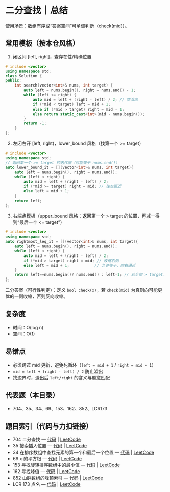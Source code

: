 # 二分查找｜总结

使用场景：数组有序或“答案空间”可单调判断（check(mid)）。

## 常用模板（按本仓风格）

1) 闭区间 [left, right]，查存在性/精确位置
```cpp
# include <vector>
using namespace std;
class Solution {
public:
    int search(vector<int>& nums, int target) {
        auto left = nums.begin(), right = nums.end() - 1;
        while (left <= right) {
            auto mid = left + (right - left) / 2; // 防溢出
            if (*mid < target) left = mid + 1;
            else if (*mid > target) right = mid - 1;
            else return static_cast<int>(mid - nums.begin());
        }
        return -1;
    }
};
```

2) 左闭右开 [left, right)，lower_bound 风格（找第一个 >= target）
```cpp
# include <vector>
using namespace std;
// 返回第一个 >= target 的迭代器（可能等于 nums.end()）
auto lower_bound_it = [](vector<int>& nums, int target){
    auto left = nums.begin(), right = nums.end();
    while (left < right) {
        auto mid = left + (right - left) / 2;
        if (*mid >= target) right = mid; // 往左逼近
        else left = mid + 1;
    }
    return left;
};
```

3) 右端点模板（upper_bound 风格：返回第一个 > target 的位置，再减一得到“最后一个 <= target”）
```cpp
# include <vector>
using namespace std;
auto rightmost_leq_it = [](vector<int>& nums, int target){
    auto left = nums.begin(), right = nums.end();
    while (left < right) {
        auto mid = left + (right - left) / 2;
        if (*mid > target) right = mid; // 收缩右侧
        else left = mid + 1;           // 允许等于，向右逼近
    }
    return left==nums.begin()? nums.end() : left-1; // 若全部 > target，返回 end() 表示未找到
};
```

二分答案（可行性判定）：定义 `bool check(x)`，若 `check(mid)` 为真则向可能更优的一侧收缩，否则反向收缩。

## 复杂度
- 时间：O(log n)
- 空间：O(1)

## 易错点
- 必须跨过 mid 更新，避免死循环（`left = mid + 1` / `right = mid - 1`）
- `mid = left + (right - left) / 2` 防止溢出
- 找边界时，退出后 `left/right` 的含义与题意匹配

## 代表题（本目录）
- 704、35、34、69、153、162、852、LCR173

## 题目索引（代码与力扣链接）
- 704 二分查找 — [代码](../../code/二分查找/704.二分查找.cpp) | [LeetCode](https://leetcode.cn/problems/binary-search/)
- 35 搜索插入位置 — [代码](../../code/二分查找/35%20搜索插入位置.cpp) | [LeetCode](https://leetcode.cn/problems/search-insert-position/)
- 34 在排序数组中查找元素的第一个和最后一个位置 — [代码](../../code/二分查找/34在排序数组中查找元素的第一个和最后一个位置.cpp) | [LeetCode](https://leetcode.cn/problems/find-first-and-last-position-of-element-in-sorted-array/)
- 69 x 的平方根 — [代码](../../code/二分查找/69%20x%20的平方根.cpp) | [LeetCode](https://leetcode.cn/problems/sqrtx/)
- 153 寻找旋转排序数组中的最小值 — [代码](../../code/二分查找/153%20寻找旋转排序数组中的最小值.cpp) | [LeetCode](https://leetcode.cn/problems/find-minimum-in-rotated-sorted-array/)
- 162 寻找峰值 — [代码](../../code/二分查找/162%20寻找峰值.cpp) | [LeetCode](https://leetcode.cn/problems/find-peak-element/)
- 852 山脉数组的峰顶索引 — [代码](../../code/二分查找/852%20山脉数组的峰顶索引.cpp) | [LeetCode](https://leetcode.cn/problems/peak-index-in-a-mountain-array/)
- LCR 173 点名 — [代码](../../code/二分查找/LCR%20173%20点名.cpp) | [LeetCode](https://leetcode.cn/problems/que-shi-de-shu-zi-lcof/)

